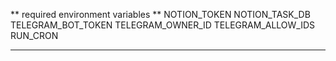 **
required environment variables
**
NOTION_TOKEN
NOTION_TASK_DB
TELEGRAM_BOT_TOKEN
TELEGRAM_OWNER_ID
TELEGRAM_ALLOW_IDS
RUN_CRON
____________________________________________________________________________
